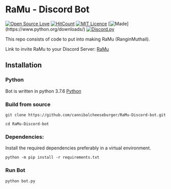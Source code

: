 # RaMu - Discord Bot

[![Open Source Love](https://badges.frapsoft.com/os/v1/open-source.svg?v=103)](https://github.com/ellerbrock/open-source-badges/)
[![HitCount](http://hits.dwyl.com/cannibalcheeseburger/automation-cli.svg)](http://hits.dwyl.com/cannibalcheeseburger/automation-cli)
[![MIT Licence](https://badges.frapsoft.com/os/mit/mit.svg?v=103)](https://opensource.org/licenses/mit-license.php)
[![Made](https://img.shields.io/badge/Made%20With-Python%203.7-green.svg?style=for-the-badge")](https://www.python.org/downloads/)
[![Discord.py](https://img.shields.io/badge/discord-py-blue.svg)](https://github.com/Rapptz/discord.py/)


This repo consists of code to put into making RaMu (RanginMuthail).

Link to invite RaMu to your Discord Server: [RaMu](https://discord.com/api/oauth2/authorize?client_id=715204457754787952&permissions=8&scope=bot)

## Installation

### Python
Bot is written in python 3.7.6 [Python](https://www.python.org/downloads/)
 
### Build from source

```
git clone https://github.com/cannibalcheeseburger/RaMu-Discord-bot.git

cd RaMu-Discord-bot
```

### Dependencies:

Install the required dependencies preferably in a virtual environment.

```
python -m pip install -r requirements.txt
```

### Run Bot

```
python bot.py
```
